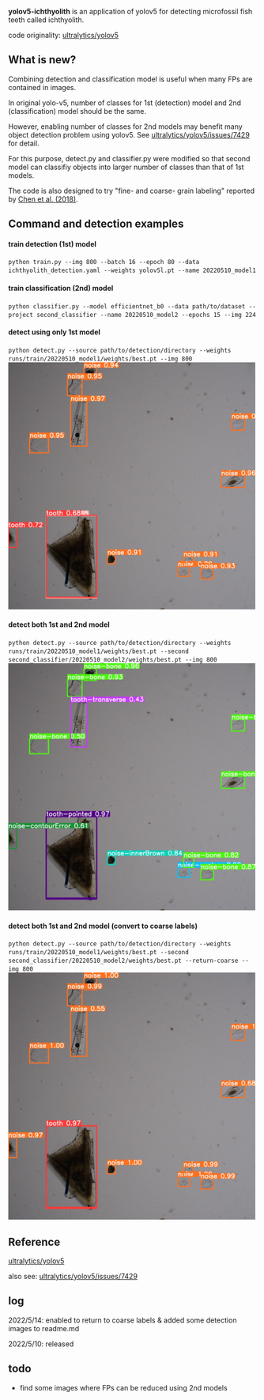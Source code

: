 **yolov5-ichthyolith** is an application of yolov5 for detecting microfossil fish teeth called ichthyolith.

code originality: [ultralytics/yolov5](https://github.com/ultralytics/yolov5)

## What is new?
Combining detection and classification model is useful when many FPs are contained in images.

In original yolo-v5, number of classes for 1st (detection) model and 2nd (classification) model should be the same.

However, enabling number of classes for 2nd models may benefit many object detection problem using yolov5. 
See [ultralytics/yolov5/issues/7429](https://github.com/ultralytics/yolov5/issues/7429) for detail.

For this purpose, detect.py and classifier.py were modified so that second model can classifiy objects into larger number of classes than that of 1st models.

The code is also designed to try "fine- and coarse- grain labeling" reported by [Chen et al. (2018)](https://ieeexplore.ieee.org/abstract/document/8637482).

## Command and detection examples
#### train detection (1st) model
`python train.py --img 800 --batch 16 --epoch 80 --data ichthyolith_detection.yaml --weights yolov5l.pt --name 20220510_model1`

#### train classification (2nd) model
`python classifier.py --model efficientnet_b0 --data path/to/dataset --project second_classifier --name 20220510_model2 --epochs 15 --img 224`

#### detect using only 1st model
`python detect.py --source path/to/detection/directory --weights runs/train/20220510_model1/weights/best.pt --img 800`
<br>
<img src="/images_for_github/1_first.jpg" width="500">
<br>

#### detect both 1st and 2nd model
`python detect.py --source path/to/detection/directory --weights runs/train/20220510_model1/weights/best.pt --second second_classifier/20220510_model2/weights/best.pt --img 800`
<br>
<img src="/images_for_github/2_second.jpg" width="500">
<br>

#### detect both 1st and 2nd model (convert to coarse labels)
`python detect.py --source path/to/detection/directory --weights runs/train/20220510_model1/weights/best.pt --second second_classifier/20220510_model2/weights/best.pt --return-coarse --img 800`
<br>
<img src="/images_for_github/3_re-coarsed.jpg" width="500">
<br>

## Reference
[ultralytics/yolov5](https://github.com/ultralytics/yolov5)

also see: [ultralytics/yolov5/issues/7429](https://github.com/ultralytics/yolov5/issues/7429)

## log
2022/5/14: enabled to return to coarse labels & added some detection images to readme.md

2022/5/10: released

## todo
- find some images where FPs can be reduced using 2nd models
